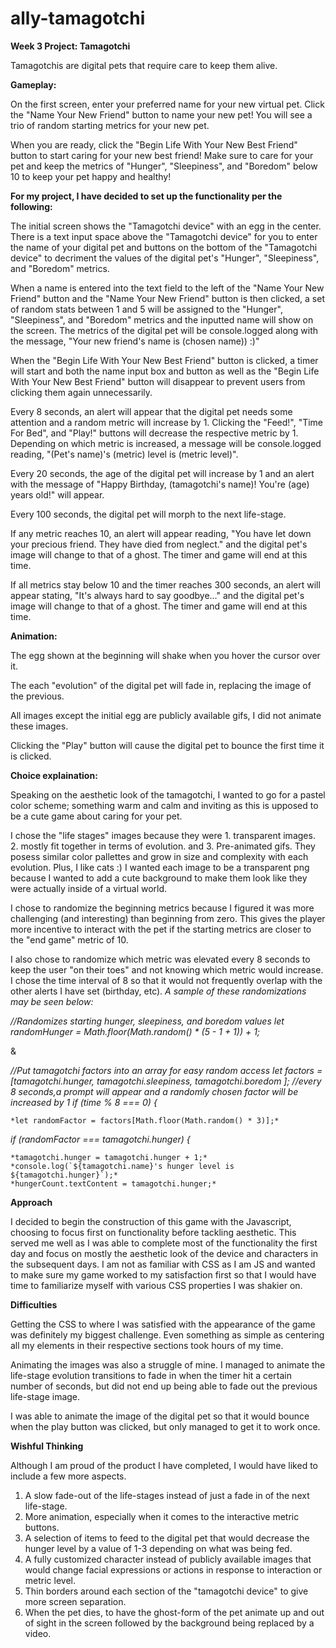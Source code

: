 # ally-tamagotchi
**Week 3 Project: Tamagotchi**

Tamagotchis are digital pets that require care to keep them alive.

**Gameplay:**

On the first screen, enter your preferred name for your new virtual pet. Click the "Name Your New Friend" button to name your new pet! You will see a trio of random starting metrics for your new pet. 

When you are ready, click the "Begin Life With Your New Best Friend" button to start caring for your new best friend! Make sure to care for your pet and keep the metrics of "Hunger", "Sleepiness", and "Boredom" below 10 to keep your pet happy and healthy!

**For my project, I have decided to set up the functionality per the following:**

The initial screen shows the "Tamagotchi device" with an egg in the center. There is a text input space above the "Tamagotchi device" for you to enter the name of your digital pet and buttons on the bottom of the "Tamagotchi device" to decriment the values of the digital pet's "Hunger", "Sleepiness", and "Boredom" metrics.

When a name is entered into the text field to the left of the "Name Your New Friend" button and the "Name Your New Friend" button is then clicked, a set of random stats between 1 and 5 will be assigned to the "Hunger", "Sleepiness", and "Boredom" metrics and the inputted name will show on the screen. The metrics of the digital pet will be console.logged along with the message, "Your new friend's name is (chosen name)) :)"

When the "Begin Life With Your New Best Friend" button is clicked, a timer will start and both the name input box and button as well as the "Begin Life With Your New Best Friend" button will disappear to prevent users from clicking them again unnecessarily. 

Every 8 seconds, an alert will appear that the digital pet needs some attention and a random metric will increase by 1. Clicking the "Feed!", "Time For Bed", and "Play!" buttons will decrease the respective metric by 1. Depending on which metric is increased, a message will be console.logged reading, "(Pet's name)'s (metric) level is (metric level)".

Every 20 seconds, the age of the digital pet will increase by 1 and an alert with the message of "Happy Birthday, (tamagotchi's name)! You're (age) years old!" will appear.

Every 100 seconds, the digital pet will morph to the next life-stage.

If any metric reaches 10, an alert will appear reading, "You have let down your precious friend. They have died from neglect." and the digital pet's image will change to that of a ghost. The timer and game will end at this time.

If all metrics stay below 10 and the timer reaches 300 seconds, an alert will appear stating, "It's always hard to say goodbye..." and the digital pet's image will change to that of a ghost. The timer and game will end at this time.

**Animation:**

The egg shown at the beginning will shake when you hover the cursor over it.

The each "evolution" of the digital pet will fade in, replacing the image of the previous. 

All images except the initial egg are publicly available gifs, I did not animate these images.

Clicking the "Play" button will cause the digital pet to bounce the first time it is clicked.

**Choice explaination:**

Speaking on the aesthetic look of the tamagotchi, I wanted to go for a pastel color scheme; something warm and calm and inviting as this is upposed to be a cute game about caring for your pet.

I chose the "life stages" images because they were 1. transparent images. 2. mostly fit together in terms of evolution. and 3. Pre-animated gifs. They posess similar color pallettes and grow in size and complexity with each evolution. Plus, I like cats :) I wanted each image to be a transparent png because I wanted to add a cute background to make them look like they were actually inside of a virtual world.

I chose to randomize the beginning metrics because I figured it was more challenging (and interesting) than beginning from zero. This gives the player more incentive to interact with the pet if the starting metrics are closer to the "end game" metric of 10.

I also chose to randomize which metric was elevated every 8 seconds to keep the user "on their toes" and not knowing which metric would increase. I chose the time interval of 8 so that it would not frequently overlap with the other alerts I have set (birthday, etc). *A sample of these randomizations may be seen below:*

*//Randomizes starting hunger, sleepiness, and boredom values*
*let randomHunger = Math.floor(Math.random() * (5 - 1 + 1)) + 1;*

&

*//Put tamagotchi factors into an array for easy random access*
*let factors = [tamagotchi.hunger, tamagotchi.sleepiness, tamagotchi.boredom ];*
*//every 8 seconds,a prompt will appear and a randomly chosen factor will be increased by 1*
*if (time % 8 === 0) {*

    *let randomFactor = factors[Math.floor(Math.random() * 3)];*

*if (randomFactor === tamagotchi.hunger) {*

    *tamagotchi.hunger = tamagotchi.hunger + 1;*
    *console.log(`${tamagotchi.name}'s hunger level is ${tamagotchi.hunger}`);*
    *hungerCount.textContent = tamagotchi.hunger;*

**Approach**

I decided to begin the construction of this game with the Javascript, choosing to focus first on functionality before tackling aesthetic. This served me well as I was able to complete most of the functionality the first day and focus on mostly the aesthetic look of the device and characters in the subsequent days. I am not as familiar with CSS as I am JS and wanted to make sure my game worked to my satisfaction first so that I would have time to familiarize myself with various CSS properties I was shakier on.

**Difficulties**

Getting the CSS to where I was satisfied with the appearance of the game was definitely my biggest challenge. Even something as simple as centering all my elements in their respective sections took hours of my time.

Animating the images was also a struggle of mine. I managed to animate the life-stage evolution transitions to fade in when the timer hit a certain number of seconds, but did not end up being able to fade out the previous life-stage image.

I was able to animate the image of the digital pet so that it would bounce when the play button was clicked, but only managed to get it to work once.

**Wishful Thinking**

Although I am proud of the product I have completed, I would have liked to include a few more aspects.

1. A slow fade-out of the life-stages instead of just a fade in of the next life-stage.
2. More animation, especially when it comes to the interactive metric buttons.
3. A selection of items to feed to the digital pet that would decrease the hunger level by a value of 1-3 depending on what was being fed.
4. A fully customized character instead of publicly available images that would change facial expressions or actions in response to interaction or metric level.
5. Thin borders around each section of the "tamagotchi device" to give more screen separation.
6. When the pet dies, to have the ghost-form of the pet animate up and out of sight in the screen followed by the background being replaced by a video.